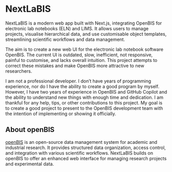 # NextLaBIS

NextLaBIS is a modern web app built with Next.js, integrating OpenBIS for electronic lab notebooks (ELN) and LIMS. It allows users to manage projects, visualise hierarchical data, and use customisable object templates, streamlining scientific workflows and data management.

The aim is to create a new web UI for the electronic lab notebook software OpenBIS. The current UI is outdated, slow, inefficient, not responsive, painful to customise, and lacks overall intuition. This project attempts to correct these mistakes and make OpenBIS more attractive to new researchers.

I am not a professional developer. I don’t have years of programming experience, nor do I have the ability to create a good program by myself. However, I have two years of experience in OpenBIS and GitHub Copilot and the ability to understand new things with enough time and dedication. I am thankful for any help, tips, or other contributions to this project. My goal is to create a good project to present to the OpenBIS development team with the intention of implementing or showing it officially.

## About openBIS

[openBIS](https://openbis.ch/) is an open-source data management system for academic and industrial research. It provides structured data organization, access control, and integration with various scientific workflows. NextLaBIS builds on openBIS to offer an enhanced web interface for managing research projects and experimental data.
